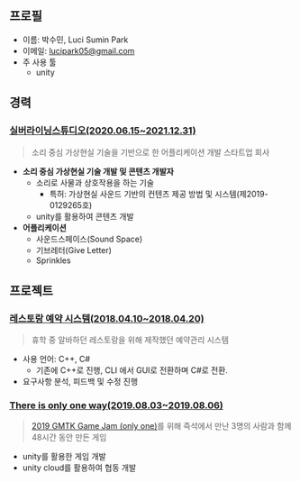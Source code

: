 ## 프로필
- 이름: 박수민, Luci Sumin Park
- 이메일: lucipark05@gmail.com
- 주 사용 툴
  - unity
  
## 경력
### [실버라이닝스튜디오(2020.06.15~2021.12.31)](https://silverliningstudio.tistory.com)
>소리 중심 가상현실 기술을 기반으로 한 어플리케이션 개발 스타트업 회사
- **소리 중심 가상현실 기술 개발 및 콘텐츠 개발자**
  - 소리로 사물과 상호작용을 하는 기술
      - 특허: 가상현실 사운드 기반의 컨텐츠 제공 방법 및 시스템(제2019-0129265호)
   - unity를 활용하여 콘텐츠 개발
- **어플리케이션**
  - 사운드스페이스(Sound Space)
  - 기브레터(Give Letter)
  - Sprinkles
   
## 프로젝트
### [레스토랑 예약 시스템(2018.04.10~2018.04.20)](https://github.com/Luci-Park/ReservationSystem)
> 휴학 중 알바하던 레스토랑을 위해 제작했던 예약관리 시스템
 - 사용 언어: C++, C#
    - 기존에 C++로 진행, CLI 에서 GUI로 전환하며 C#로 전환.
 - 요구사항 분석, 피드백 및 수정 진행
 
 ### [There is only one way(2019.08.03~2019.08.06)](https://github.com/Luci-Park/2018GMTKGameJam)
 > [2019 GMTK Game Jam (only one)](https://www.youtube.com/watch?v=o-WrQ77zUvA&t=3s)를 위해 즉석에서 만난 3명의 사람과 함께 48시간 동안 만든 게임
  - unity를 활용한 게임 개발
  - unity cloud를 활용하여 협동 개발
 
 
